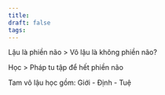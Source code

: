 ```yaml
---
title: 
draft: false
tags:
---
```

Lậu là phiền não > Vô lậu là không phiền não?

Học > Pháp tu tập để hết phiền não

Tam vô lậu học gồm: Giới - Định - Tuệ